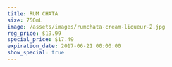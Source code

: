 ```yaml
---
title: RUM CHATA
size: 750mL
image: /assets/images/rumchata-cream-liqueur-2.jpg
reg_price: $19.99
special_price: $17.49
expiration_date: 2017-06-21 00:00:00
show_special: true
---
```



